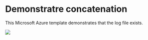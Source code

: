 # Demonstratre concatenation

This Microsoft Azure template demonstrates that the log file exists.

<a href="https://portal.azure.com/#create/Microsoft.Template/uri/https%3A%2F%2Fraw.githubusercontent.com%2Fanhowe%2Fscratch%2Fmaster%2Fgaexercise%2Flogfileexists%2Fazuredeploy.json" target="_blank">
    <img src="http://azuredeploy.net/deploybutton.png"/>
</a>
